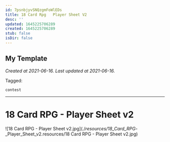 ```yaml
---
id: 7psnbjyvSNQzgmFoWlEDs
title: 18 Card Rpg   Player Sheet V2
desc: ''
updated: 1645225706289
created: 1645225706289
stub: false
isDir: false
---
```

My Template
---

_Created at 2021-06-16._
_Last updated at 2021-06-16._



Tagged: 
```
contest
```


---

# 18 Card RPG - Player Sheet v2


![18 Card RPG - Player Sheet v2.jpg](./_resources/18_Card_RPG_-_Player_Sheet_v2.resources/18 Card RPG - Player Sheet v2.jpg)

